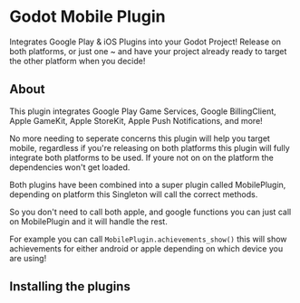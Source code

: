 # Godot Mobile Plugin
Integrates Google Play &amp; iOS Plugins into your Godot Project!
Release on both platforms, or just one ~ and have your project already ready to target the other platform when you decide! 

## About
This plugin integrates Google Play Game Services, Google BillingClient, Apple GameKit, Apple StoreKit, Apple Push Notifications, and more!

No more needing to seperate concerns this plugin will help you target mobile, regardless if you're releasing on both platforms this plugin will fully integrate both platforms to be used. If youre not on on the platform the dependencies won't get loaded.

Both plugins have been combined into a super plugin called MobilePlugin, depending on platform this Singleton will call the correct methods.

So you don't need to call both apple, and google functions you can just call on MobilePlugin and it will handle the rest.

For example you can call `MobilePlugin.achievements_show()`
this will show achievements for either android or apple depending on which device you are using!

## Installing the plugins
